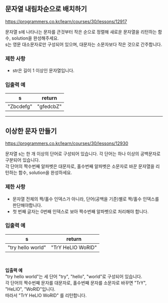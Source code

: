 ## 문자열 내림차순으로 배치하기
https://programmers.co.kr/learn/courses/30/lessons/12917

문자열 s에 나타나는 문자를 큰것부터 작은 순으로 정렬해 새로운 문자열을 리턴하는 함수, solution을 완성해주세요.<br>
s는 영문 대소문자로만 구성되어 있으며, 대문자는 소문자보다 작은 것으로 간주합니다.<br>

### 제한 사항
- str은 길이 1 이상인 문자열입니다.

### 입출력 예
|s|	return|
|---|---|
|"Zbcdefg"|	"gfedcbZ"|

---
## 이상한 문자 만들기
https://programmers.co.kr/learn/courses/30/lessons/12930

문자열 s는 한 개 이상의 단어로 구성되어 있습니다. 각 단어는 하나 이상의 공백문자로 구분되어 있습니다. <br>
각 단어의 짝수번째 알파벳은 대문자로, 홀수번째 알파벳은 소문자로 바꾼 문자열을 리턴하는 함수, solution을 완성하세요.

### 제한 사항
- 문자열 전체의 짝/홀수 인덱스가 아니라, 단어(공백을 기준)별로 짝/홀수 인덱스를 판단해야합니다.
- 첫 번째 글자는 0번째 인덱스로 보아 짝수번째 알파벳으로 처리해야 합니다.

### 입출력 예
|s|	return|
|---|---|
|"try hello world"|	"TrY HeLlO WoRlD"|
<br>

__입출력 예__ <br>
"try hello world"는 세 단어 "try", "hello", "world"로 구성되어 있습니다. <br>
각 단어의 짝수번째 문자를 대문자로, 홀수번째 문자를 소문자로 바꾸면 "TrY", "HeLlO", "WoRlD"입니다. <br>
따라서 "TrY HeLlO WoRlD" 를 리턴합니다.
